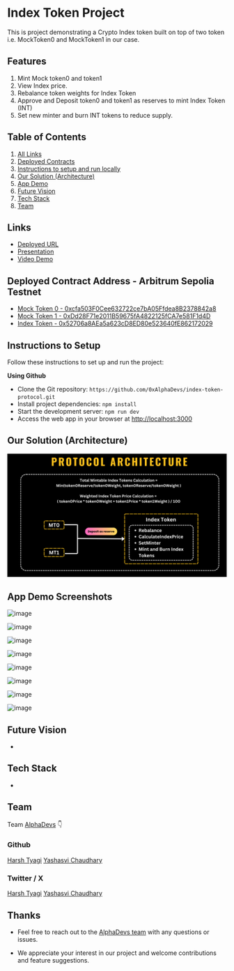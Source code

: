 # Index Token Project

This is project demonstrating a Crypto Index token built on top of two token i.e. MockToken0 and MockToken1 in our case.

## Features

1. Mint Mock token0 and token1
2. View Index price.
3. Rebalance token weights for Index Token
4. Approve and Deposit token0 and token1 as reserves to mint Index Token (INT)
5. Set new minter and burn INT tokens to reduce supply.

## Table of Contents

1. [All Links](#links)
2. [Deployed Contracts](#deployed-contract)
3. [Instructions to setup and run locally ](#instructions-to-setup)
4. [Our Solution (Architecture)](#our-solution-architecture)
5. [App Demo](#app-demo-screenshots)
6. [Future Vision](#future-vision)
7. [Tech Stack](#tech-stack)
8. [Team](#team)

## Links

- [Deployed URL]()
- [Presentation]()
- [Video Demo]()

## Deployed Contract Address - Arbitrum Sepolia Testnet

- [Mock Token 0 - 0xcfa503F0Cee632722ce7bA05Ffdea8B2378842a8](https://sepolia.arbiscan.io/address/0xcfa503F0Cee632722ce7bA05Ffdea8B2378842a8#code)
- [Mock Token 1 - 0xDd28F71e2011B59675fA4822125fCA7e581F1d4D](https://sepolia.arbiscan.io/address/0xDd28F71e2011B59675fA4822125fCA7e581F1d4D#code)
- [Index Token - 0x52706a8AEa5a623cD8ED80e523640fE862172029](https://sepolia.arbiscan.io/address/0x52706a8AEa5a623cD8ED80e523640fE862172029#code)

## Instructions to Setup

Follow these instructions to set up and run the project:

**Using Github**

- Clone the Git repository: `https://github.com/0xAlphaDevs/index-token-protocol.git`
- Install project dependencies: `npm install`
- Start the development server: `npm run dev`
- Access the web app in your browser at [http://localhost:3000](http://localhost:3000)

## Our Solution (Architecture)

![image](/public/appDemo/architecture.png)

## App Demo Screenshots

![image](/public/appDemo/1.jpeg)

![image](/public/appDemo/2.jpeg)

![image](/public/appDemo/3.jpeg)

![image](/public/appDemo/4.jpeg)

![image](/public/appDemo/5.jpeg)

![image](/public/appDemo/6.jpeg)

![image](/public/appDemo/7.jpeg)

![image](/public/appDemo/8.jpeg)

## Future Vision

-

## Tech Stack

-

## Team

Team [AlphaDevs](https://www.alphadevs.dev) 👇

### Github

[Harsh Tyagi](https://github.com/mr-harshtyagi)
[Yashasvi Chaudhary](https://github.com/0xyshv)

### Twitter / X

[Harsh Tyagi](https://twitter.com/0xmht)
[Yashasvi Chaudhary](https://twitter.com/0xyshv)

## Thanks

- Feel free to reach out to the [AlphaDevs team](https://www.alphadevs.dev) with any questions or issues.

- We appreciate your interest in our project and welcome contributions and feature suggestions.

